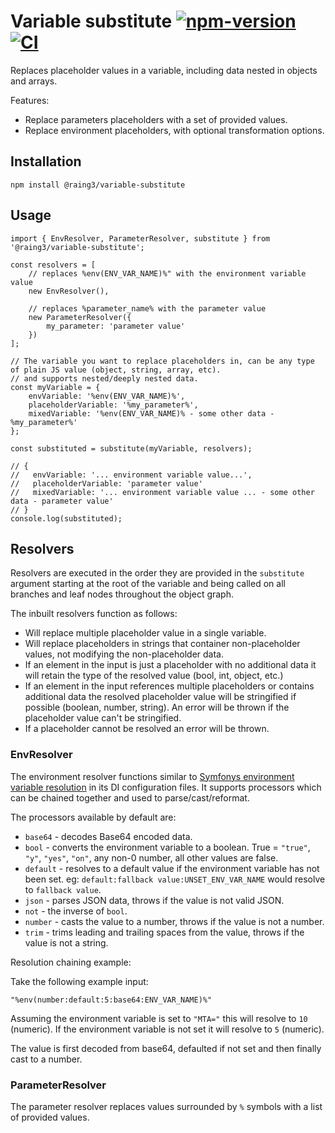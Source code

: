 # Variable substitute [![npm-version](https://img.shields.io/npm/v/@raing3/variable-substitute.svg)](https://www.npmjs.com/package/@raing3/variable-substitute) [![CI](https://github.com/raing3/variable-substituter/actions/workflows/ci.yml/badge.svg)](https://github.com/raing3/variable-substituter/actions/workflows/ci.yml)
Replaces placeholder values in a variable, including data nested in objects and arrays.

Features:

 * Replace parameters placeholders with a set of provided values.
 * Replace environment placeholders, with optional transformation options.

## Installation
```
npm install @raing3/variable-substitute
```

## Usage
```
import { EnvResolver, ParameterResolver, substitute } from '@raing3/variable-substitute';

const resolvers = [
    // replaces %env(ENV_VAR_NAME)%" with the environment variable value
    new EnvResolver(),

    // replaces %parameter_name% with the parameter value
    new ParameterResolver({
        my_parameter: 'parameter value'
    })
];

// The variable you want to replace placeholders in, can be any type of plain JS value (object, string, array, etc).
// and supports nested/deeply nested data.
const myVariable = {
    envVariable: '%env(ENV_VAR_NAME)%',
    placeholderVariable: '%my_parameter%',
    mixedVariable: '%env(ENV_VAR_NAME)% - some other data - %my_parameter%'
};

const substituted = substitute(myVariable, resolvers);

// {
//   envVariable: '... environment variable value...', 
//   placeholderVariable: 'parameter value'
//   mixedVariable: '... environment variable value ... - some other data - parameter value'
// }
console.log(substituted);
```

## Resolvers

Resolvers are executed in the order they are provided in the `substitute` argument starting at the root of the variable
and being called on all branches and leaf nodes throughout the object graph.

The inbuilt resolvers function as follows:

 * Will replace multiple placeholder value in a single variable.
 * Will replace placeholders in strings that container non-placeholder values, not modifying the non-placeholder data.
 * If an element in the input is just a placeholder with no additional data it will retain the type of the
   resolved value (bool, int, object, etc.)
 * If an element in the input references multiple placeholders or contains additional data the resolved placeholder
   value will be stringified if possible (boolean, number, string). An error will be thrown if the placeholder value
   can't be stringified.
 * If a placeholder cannot be resolved an error will be thrown.
 
### EnvResolver

The environment resolver functions similar to
[Symfonys environment variable resolution](https://symfony.com/doc/current/configuration/env_var_processors.html)
in its DI configuration files. It supports processors which can be chained together and used to parse/cast/reformat.

The processors available by default are:

 * `base64` - decodes Base64 encoded data.
 * `bool` - converts the environment variable to a boolean.
   True = `"true"`, `"y"`, `"yes"`, `"on"`, any non-0 number, all other values are false.
 * `default` - resolves to a default value if the environment variable has not been set.
   eg: `default:fallback value:UNSET_ENV_VAR_NAME` would resolve to `fallback value`.
 * `json` - parses JSON data, throws if the value is not valid JSON.
 * `not` - the inverse of `bool`.
 * `number` - casts the value to a number, throws if the value is not a number.
 * `trim` - trims leading and trailing spaces from the value, throws if the value is not a string.

Resolution chaining example:

Take the following example input:

```
"%env(number:default:5:base64:ENV_VAR_NAME)%"
```

Assuming the environment variable is set to `"MTA="` this will resolve to `10` (numeric).
If the environment variable is not set it will resolve to `5` (numeric).

The value is first decoded from base64, defaulted if not set and then finally cast to a number.

### ParameterResolver

The parameter resolver replaces values surrounded by `%` symbols with a list of provided values.
